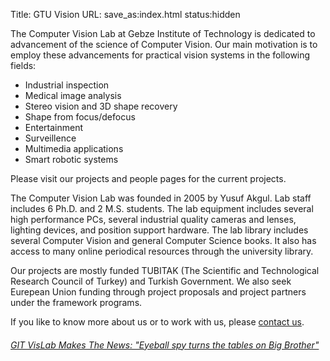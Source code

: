 Title: GTU Vision
URL:
save_as:index.html
status:hidden


The Computer Vision Lab at Gebze Institute of Technology is dedicated to advancement of the science of Computer Vision. Our main motivation is to employ these advancements for practical vision systems in the following fields:

*   Industrial inspection
*   Medical image analysis
*   Stereo vision and 3D shape recovery
*   Shape from focus/defocus
*   Entertainment
*   Surveillence
*   Multimedia applications
*   Smart robotic systems

Please visit our projects and people pages for the current projects.

The Computer Vision Lab was founded in 2005 by Yusuf Akgul. Lab staff includes 6 Ph.D. and 2 M.S. students. The lab equipment includes several high performance PCs, several industrial quality cameras and lenses, lighting devices, and position support hardware. The lab library includes several Computer Vision and general Computer Science books. It also has access to many online periodical resources through the university library.

Our projects are mostly funded TUBITAK (The Scientific and Technological Research Council of Turkey) and Turkish Government. We also seek Eurepean Union funding through project proposals and project partners under the framework programs.

If you like to know more about us or to work with us, please [contact us](contact.php).

###### [GIT VisLab Makes The News: "Eyeball spy turns the tables on Big Brother"](http://www.newscientist.com/article/mg20227035.500-eyeball-spy-turns-the-tables-on-big-brother.html)